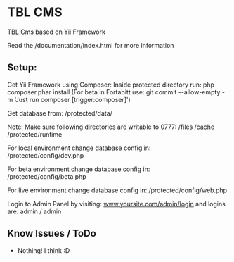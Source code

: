 TBL CMS
=========

TBL Cms based on Yii Framework

Read the /documentation/index.html for more information

Setup:
------
Get Yii Framework using Composer:
Inside protected directory run: php composer.phar install
(For beta in Fortabitt use: git commit --allow-empty -m 'Just run composer [trigger:composer]')

Get database from: /protected/data/

Note: Make sure following directories are writable to 0777:
/files
/cache
/protected/runtime

For local environment change database config in:
/protected/config/dev.php

For beta environment change database config in:
/protected/config/beta.php

For live environment change database config in:
/protected/config/web.php

Login to Admin Panel by visiting: www.yoursite.com/admin/login and
logins are: admin / admin

Know Issues / ToDo
------------------
- Nothing! I think :D
